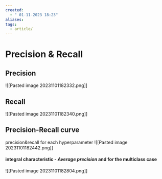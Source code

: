 ```yaml
---
created:
  - " 01-11-2023 18:23"
aliases: 
tags:
  - article/
---
```


# Precision & Recall

## Precision

![[Pasted image 20231101182332.png]]

## Recall
![[Pasted image 20231101182340.png]]


## Precision-Recall curve
precision&recall for each hyperparameter
![[Pasted image 20231101182442.png]]


#### integral characteristic - *Average precision* and for the multiclass case

![[Pasted image 20231101182804.png]]